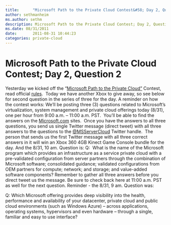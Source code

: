 ```yaml
---
title:      "Microsoft Path to the Private Cloud Contest&#58; Day 2, Question 2"
author: sethmanheim
ms.author: sethm
description: Microsoft Path to the Private Cloud Contest; Day 2, Question 2
ms.date: 08/31/2011
date:       2011-08-31 10:44:23
categories: private-cloud
---
```

# Microsoft Path to the Private Cloud Contest; Day 2, Question 2

Yesterday we kicked off the “[Microsoft Path to the Private Cloud”](http://bit.ly/q1kpZg) Contest, read official [rules](http://bit.ly/pGlJmT).  Today we have another Xbox to give away, so see below for second question in the series of three for the day. A reminder on how the contest works: We’ll be posting three (3) questions related to Microsoft’s virtualization, system management and private cloud offerings today (8/31), one per hour from 9:00 a.m. – 11:00 a.m. PST.  You’ll be able to find the answers on the [Microsoft.com](http://bit.ly/roPfDJ) sites.  Once you have the answers to all three questions, you send us single Twitter message (direct tweet) with all three answers to the questions to the [@MSServerCloud](http://bit.ly/ouOZlj) Twitter handle.  The person that sends us the first Twitter message with all three correct answers in it will win an Xbox 360 4GB Kinect Game Console bundle for the day. And the 8/31, 10 am. Question is: Q:  What is the name of the Microsoft program which provides an infrastructure as a service private cloud with a pre-validated configuration from server partners through the combination of Microsoft software; consolidated guidance; validated configurations from OEM partners for compute; network; and storage; and value-added software components? Remember to gather all three answers before you direct tweet us the message. Be sure to check back here at 11:00 a.m. PST as well for the next question. Reminder - the 8/31, 9 am. Question was: 

Q: Which Microsoft offering provides deep visibility into the health, performance and availability of your datacenter, private cloud and public cloud environments (such as Windows Azure) – across applications, operating systems, hypervisors and even hardware – through a single, familiar and easy to use interface?
